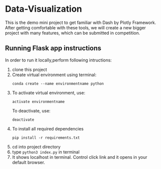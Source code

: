 # Data-Visualization
This is the demo mini project to get familiar with Dash by Plotly Framework. After getting comfortable with these tools, we will create a new bigger project with many features, which can be submitted in competition.


## Running Flask app instructions

In order to run it locally,perform following intructions:
1. clone this project
2. Create virtual environment using terminal:
     ```code
     conda create --name environmentname python
     ```
3. To activate virtual environment, use:
     ```code
     activate environmentname
     ```
   To deactivate, use:
     ```code
     deactivate
     ```
4. To install all required dependencies
     ```code
     pip install -r requirements.txt
     ```
5. cd into project directory
3. type ```python3 index.py``` in terminal
4. It shows localhost in terminal. Control click link and it opens in your default browser.
